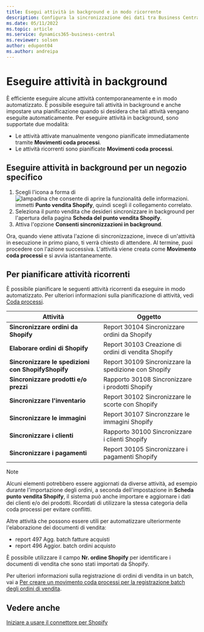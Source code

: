 ```yaml
---
title: Esegui attività in background e in modo ricorrente
description: Configura la sincronizzazione dei dati tra Business Central e Shopify in background.
ms.date: 05/11/2022
ms.topic: article
ms.service: dynamics365-business-central
ms.reviewer: solsen
author: edupont04
ms.author: andreipa
---
```


# Eseguire attività in background

È efficiente eseguire alcune attività contemporaneamente e in modo automatizzato. È possibile eseguire tali attività in background e anche impostare una pianificazione quando si desidera che tali attività vengano eseguite automaticamente. Per eseguire attività in background, sono supportate due modalità:

- Le attività attivate manualmente vengono pianificate immediatamente tramite **Movimenti coda processi**.
- Le attività ricorrenti sono pianificate **Movimenti coda processi**.

## Eseguire attività in background per un negozio specifico

1. Scegli l'icona a forma di ![lampadina che consente di aprire la funzionalità delle informazioni.](../media/ui-search/search_small.png "Dimmi cosa vuoi fare") immetti **Punto vendita Shopify**, quindi scegli il collegamento correlato.
2. Seleziona il punto vendita che desideri sincronizzare in background per l'apertura della pagina **Scheda del punto vendita Shopify**.
3. Attiva l'opzione **Consenti sincronizzazioni in background**.

Ora, quando viene attivata l'azione di sincronizzazione, invece di un'attività in esecuzione in primo piano, ti verrà chiesto di attendere. Al termine, puoi procedere con l'azione successiva. L'attività viene creata come **Movimento coda processi** e si avvia istantaneamente.

## Per pianificare attività ricorrenti

È possibile pianificare le seguenti attività ricorrenti da eseguire in modo automatizzato. Per ulteriori informazioni sulla pianificazione di attività, vedi [Coda processi](../admin-job-queues-schedule-tasks.md).

|Attività|Oggetto|
|------|------------|
|**Sincronizzare ordini da Shopify**|Report 30104 Sincronizzare ordini da Shopify|
|**Elaborare ordini di Shopify**|Report 30103 Creazione di ordini di vendita Shopify|
|**Sincronizzare le spedizioni con ShopifyShopify**|Report 30109 Sincronizzare la spedizione con Shopify|
|**Sincronizzare prodotti e/o prezzi**|Rapporto 30108 Sincronizzare i prodotti Shopify|
|**Sincronizzare l'inventario**|Report 30102 Sincronizzare le scorte con Shopify|
|**Sincronizzare le immagini**|Report 30107 Sincronzzare le immagini Shopify|
|**Sincronizzare i clienti**|Rapporto 30100 Sincronizzare i clienti Shopify|
|**Sincronizzare i pagamenti**|Report 30105 Sincronizzare i pagamenti Shopify|

> [!NOTE]
> Alcuni elementi potrebbero essere aggiornati da diverse attività, ad esempio durante l'importazione degli ordini, a seconda dell'impostazione in **Scheda punto vendita Shopify**, il sistema può anche importare e aggiornare i dati dei clienti e/o dei prodotti. Ricordati di utilizzare la stessa categoria della coda processi per evitare conflitti.

Altre attività che possono essere utili per automatizzare ulteriormente l'elaborazione dei documenti di vendita:

- report 497 Agg. batch fatture acquisti
- report 496 Aggior. batch ordini acquisto

È possibile utilizzare il campo **Nr. ordine Shopify** per identificare i documenti di vendita che sono stati importati da Shopify.

Per ulteriori informazioni sulla registrazione di ordini di vendita in un batch, vai a [Per creare un movimento coda processi per la registrazione batch degli ordini di vendita](../ui-batch-posting.md#to-create-a-job-queue-entry-for-batch-posting-of-sales-orders).

## Vedere anche

[Iniziare a usare il connettore per Shopify](get-started.md)  
